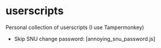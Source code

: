 # userscripts
Personal collection of userscripts (I use Tampermonkey)

- Skip SNU change password: [annoying_snu_password.js]

